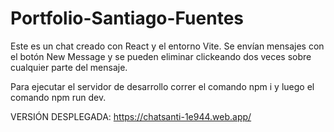 # Portfolio-Santiago-Fuentes
Este es un chat creado con React y el entorno Vite. Se envían mensajes con el botón New Message y se pueden eliminar clickeando dos veces sobre cualquier parte
del mensaje.

Para ejecutar el servidor de desarrollo correr el comando npm i y luego el comando npm run dev. 

VERSIÓN DESPLEGADA: https://chatsanti-1e944.web.app/

